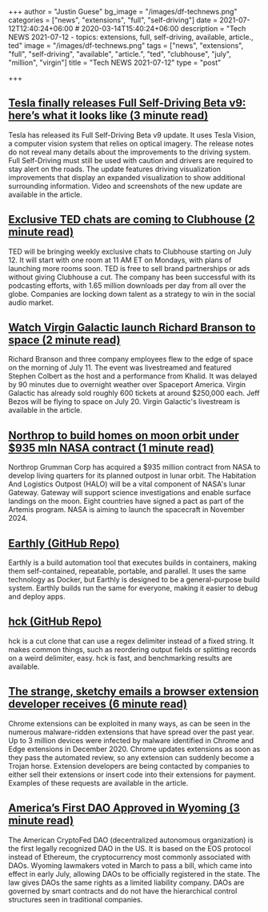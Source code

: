 +++
author = "Justin Guese"
bg_image = "/images/df-technews.png"
categories = ["news", "extensions", "full", "self-driving"]
date = 2021-07-12T12:40:24+06:00 # 2020-03-14T15:40:24+06:00
description = "Tech NEWS 2021-07-12 - topics: extensions, full, self-driving, available, article., ted"
image = "/images/df-technews.png"
tags = ["news", "extensions", "full", "self-driving", "available", "article.", "ted", "clubhouse", "july", "million", "virgin"]
title = "Tech NEWS 2021-07-12"
type = "post"

+++

## [Tesla finally releases Full Self-Driving Beta v9: here’s what it looks like (3 minute read)](https://electrek.co/2021/07/10/tesla-full-self-driving-beta-v9-first-videos-release-notes/)

Tesla has released its Full Self-Driving Beta v9 update. It uses Tesla Vision, a computer vision system that relies on optical imagery. The release notes do not reveal many details about the improvements to the driving system. Full Self-Driving must still be used with caution and drivers are required to stay alert on the roads. The update features driving visualization improvements that display an expanded visualization to show additional surrounding information. Video and screenshots of the new update are available in the article.

## [Exclusive TED chats are coming to Clubhouse (2 minute read)](https://www.theverge.com/2021/7/11/22570634/ted-clubhouse-podcast-audio-live-recording)

TED will be bringing weekly exclusive chats to Clubhouse starting on July 12. It will start with one room at 11 AM ET on Mondays, with plans of launching more rooms soon. TED is free to sell brand partnerships or ads without giving Clubhouse a cut. The company has been successful with its podcasting efforts, with 1.65 million downloads per day from all over the globe. Companies are locking down talent as a strategy to win in the social audio market.

## [Watch Virgin Galactic launch Richard Branson to space (2 minute read)](https://www.theverge.com/2021/7/10/22569889/virgin-galactic-launch-watch-richard-branson-space)

Richard Branson and three company employees flew to the edge of space on the morning of July 11. The event was livestreamed and featured Stephen Colbert as the host and a performance from Khalid. It was delayed by 90 minutes due to overnight weather over Spaceport America. Virgin Galactic has already sold roughly 600 tickets at around $250,000 each. Jeff Bezos will be flying to space on July 20. Virgin Galactic's livestream is available in the article.

## [Northrop to build homes on moon orbit under $935 mln NASA contract (1 minute read)](https://www.reuters.com/lifestyle/science/northrop-build-homes-moon-orbit-under-935-mln-nasa-contract-2021-07-09/)

Northrop Grumman Corp has acquired a $935 million contract from NASA to develop living quarters for its planned outpost in lunar orbit. The Habitation And Logistics Outpost (HALO) will be a vital component of NASA's lunar Gateway. Gateway will support science investigations and enable surface landings on the moon. Eight countries have signed a pact as part of the Artemis program. NASA is aiming to launch the spacecraft in November 2024.

## [Earthly (GitHub Repo)](https://github.com/earthly/earthly)

Earthly is a build automation tool that executes builds in containers, making them self-contained, repeatable, portable, and parallel. It uses the same technology as Docker, but Earthly is designed to be a general-purpose build system. Earthly builds run the same for everyone, making it easier to debug and deploy apps.

## [hck (GitHub Repo)](https://github.com/sstadick/hck)

hck is a cut clone that can use a regex delimiter instead of a fixed string. It makes common things, such as reordering output fields or splitting records on a weird delimiter, easy. hck is fast, and benchmarking results are available.

## [The strange, sketchy emails a browser extension developer receives (6 minute read)](https://bit.ly/3xBMA1E/1/0100017a9a2fe1a7-81efd118-054b-47fa-be07-990060fc6475-000000/owjcIQNjnyfp_cefDLmpirifbsNBNUqlzz8ufeTc6G8=205)

Chrome extensions can be exploited in many ways, as can be seen in the numerous malware-ridden extensions that have spread over the past year. Up to 3 million devices were infected by malware identified in Chrome and Edge extensions in December 2020. Chrome updates extensions as soon as they pass the automated review, so any extension can suddenly become a Trojan horse. Extension developers are being contacted by companies to either sell their extensions or insert code into their extensions for payment. Examples of these requests are available in the article.

## [America’s First DAO Approved in Wyoming (3 minute read)](https://decrypt.co/75222/americas-first-dao-approved-in-wyoming)

The American CryptoFed DAO (decentralized autonomous organization) is the first legally recognized DAO in the US. It is based on the EOS protocol instead of Ethereum, the cryptocurrency most commonly associated with DAOs. Wyoming lawmakers voted in March to pass a bill, which came into effect in early July, allowing DAOs to be officially registered in the state. The law gives DAOs the same rights as a limited liability company. DAOs are governed by smart contracts and do not have the hierarchical control structures seen in traditional companies.

